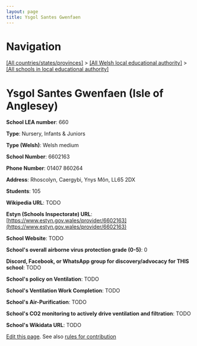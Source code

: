 ```yaml
---
layout: page
title: Ysgol Santes Gwenfaen
---
```

# Navigation

[[All countries/states/provinces]](../../..) > [[All Welsh local educational authority]](../..) > [[All schools in local educational authority]](..)

# Ysgol Santes Gwenfaen (Isle of Anglesey)

**School LEA number**: 660

**Type**: Nursery, Infants & Juniors

**Type (Welsh)**: Welsh medium

**School Number**: 6602163

**Phone Number**: 01407 860264

**Address**: Rhoscolyn, Caergybi, Ynys Môn, LL65 2DX

**Students**: 105

**Wikipedia URL**: TODO

**Estyn (Schools Inspectorate) URL**: [https://www.estyn.gov.wales/provider/6602163](https://www.estyn.gov.wales/provider/6602163)

**School Website**: TODO

**School's overall airborne virus protection grade (0-5)**: 0

**Discord, Facebook, or WhatsApp group for discovery/advocacy for THIS school**: TODO

**School's policy on Ventilation**: TODO

**School's Ventilation Work Completion**: TODO

**School's Air-Purification**: TODO

**School's CO2 monitoring to actively drive ventilation and filtration**: TODO

**School's Wikidata URL**: TODO




[Edit this page](https://github.com/ventilate-schools/Wales/edit/prif/./Isle_of_Anglesey/Ysgol_Santes_Gwenfaen.md). See also [rules for contribution](../../../contribution-rules/)